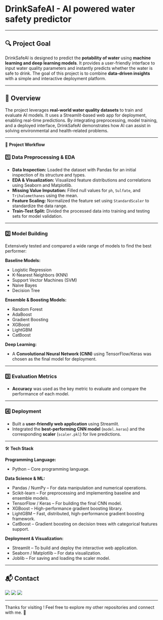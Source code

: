 # DrinkSafeAI - AI powered water safety predictor

---

## 🔍 Project Goal
DrinkSafeAI is designed to predict the **potability of water** using **machine learning and deep learning models**. It provides a user-friendly interface to input water quality parameters and instantly predicts whether the water is safe to drink. The goal of this project is to combine **data-driven insights** with a simple and interactive deployment platform.

---

## 📖 Overview  
The project leverages **real-world water quality datasets** to train and evaluate AI models. It uses a Streamlit-based web app for deployment, enabling real-time predictions. By integrating preprocessing, model training, and a deployed interface, DrinkSafeAI demonstrates how AI can assist in solving environmental and health-related problems.

---

🔄 **Project Workflow**

### **1️⃣ Data Preprocessing & EDA**
- **Data Inspection:** Loaded the dataset with Pandas for an initial inspection of its structure and types.  
- **EDA & Visualization:** Visualized feature distributions and correlations using Seaborn and Matplotlib.  
- **Missing Value Imputation:** Filled null values for `ph`, `Sulfate`, and `Trihalomethanes` using the mean.  
- **Feature Scaling:** Normalized the feature set using `StandardScaler` to standardize the data range.  
- **Train-Test Split:** Divided the processed data into training and testing sets for model validation.  

---

### **2️⃣ Model Building**
Extensively tested and compared a wide range of models to find the best performer:

**Baseline Models:**
- Logistic Regression  
- K-Nearest Neighbors (KNN)  
- Support Vector Machines (SVM)  
- Naive Bayes  
- Decision Tree  

**Ensemble & Boosting Models:**
- Random Forest  
- AdaBoost  
- Gradient Boosting  
- XGBoost  
- LightGBM  
- CatBoost  

**Deep Learning:**
- A **Convolutional Neural Network (CNN)** using TensorFlow/Keras was chosen as the final model for deployment.  

---

### **3️⃣ Evaluation Metrics**
- **Accuracy** was used as the key metric to evaluate and compare the performance of each model.  

---

### **4️⃣ Deployment**
- Built a **user-friendly web application** using Streamlit.  
- Integrated the **best-performing CNN model** (`model.keras`) and the corresponding **scaler** (`scaler.pkl`) for live predictions.  

---

🛠 **Tech Stack**

**Programming Language:**  
- Python – Core programming language.  

**Data Science & ML:**  
- Pandas / NumPy – For data manipulation and numerical operations.  
- Scikit-learn – For preprocessing and implementing baseline and ensemble models.  
- TensorFlow / Keras – For building the final CNN model.  
- XGBoost – High-performance gradient boosting library.  
- LightGBM – Fast, distributed, high-performance gradient boosting framework.  
- CatBoost – Gradient boosting on decision trees with categorical features support.  

**Deployment & Visualization:**  
- Streamlit – To build and deploy the interactive web application.  
- Seaborn / Matplotlib – For data visualization.  
- Joblib – For saving and loading the scaler model.  



---

## 📬 Contact

<p>
  <a href="mailto:aradhyaray99@gmail.com"><img src="https://img.shields.io/badge/Email-D14836?style=for-the-badge&logo=gmail&logoColor=white" /></a>
  <a href="www.linkedin.com/in/rayaradhya"><img src="https://img.shields.io/badge/LinkedIn-blue?style=for-the-badge&logo=linkedin&logoColor=white" /></a>
  <a href="https://github.com/AradhyaRay05"><img src="https://img.shields.io/badge/GitHub-181717?style=for-the-badge&logo=github&logoColor=white" /></a>
</p>

---

Thanks for visiting ! Feel free to explore my other repositories and connect with me. 🚀
